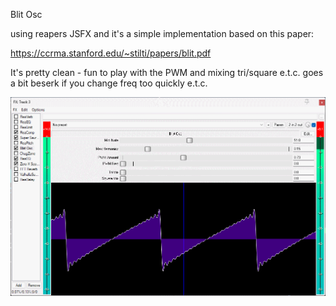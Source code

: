 Blit Osc

using reapers JSFX and it's a simple implementation based on this paper:

https://ccrma.stanford.edu/~stilti/papers/blit.pdf

It's pretty clean - fun to play with the PWM and mixing tri/square e.t.c.
goes a bit beserk if you change freq too quickly e.t.c.

![](./Images/BlitOsc1.png)

